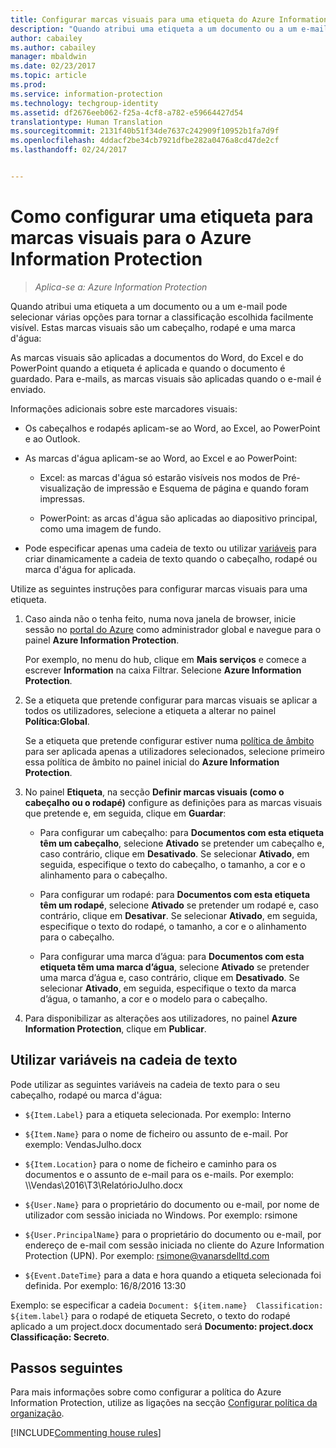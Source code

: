 ```yaml
---
title: Configurar marcas visuais para uma etiqueta do Azure Information Protection
description: "Quando atribui uma etiqueta a um documento ou a um e-mail pode selecionar várias opções para tornar a classificação escolhida facilmente visível. Estas marcas visuais são um cabeçalho, um rodapé e uma marca d&quot;água."
author: cabailey
ms.author: cabailey
manager: mbaldwin
ms.date: 02/23/2017
ms.topic: article
ms.prod: 
ms.service: information-protection
ms.technology: techgroup-identity
ms.assetid: df2676eeb062-f25a-4cf8-a782-e59664427d54
translationtype: Human Translation
ms.sourcegitcommit: 2131f40b51f34de7637c242909f10952b1fa7d9f
ms.openlocfilehash: 4ddacf2be34cb7921dfbe282a0476a8cd47de2cf
ms.lasthandoff: 02/24/2017


---
```


# <a name="how-to-configure-a-label-for-visual-markings-for-azure-information-protection"></a>Como configurar uma etiqueta para marcas visuais para o Azure Information Protection

>*Aplica-se a: Azure Information Protection*

Quando atribui uma etiqueta a um documento ou a um e-mail pode selecionar várias opções para tornar a classificação escolhida facilmente visível. Estas marcas visuais são um cabeçalho, rodapé e uma marca d'água:

As marcas visuais são aplicadas a documentos do Word, do Excel e do PowerPoint quando a etiqueta é aplicada e quando o documento é guardado. Para e-mails, as marcas visuais são aplicadas quando o e-mail é enviado.

Informações adicionais sobre este marcadores visuais:

- Os cabeçalhos e rodapés aplicam-se ao Word, ao Excel, ao PowerPoint e ao Outlook.

- As marcas d'água aplicam-se ao Word, ao Excel e ao PowerPoint:

    - Excel: as marcas d'água só estarão visíveis nos modos de Pré-visualização de impressão e Esquema de página e quando foram impressas.

    - PowerPoint: as arcas d'água são aplicadas ao diapositivo principal, como uma imagem de fundo.

- Pode especificar apenas uma cadeia de texto ou utilizar [variáveis](#using-variables-in-the-text-string) para criar dinamicamente a cadeia de texto quando o cabeçalho, rodapé ou marca d'água for aplicada. 

Utilize as seguintes instruções para configurar marcas visuais para uma etiqueta.

1. Caso ainda não o tenha feito, numa nova janela de browser, inicie sessão no [portal do Azure](https://portal.azure.com) como administrador global e navegue para o painel **Azure Information Protection**. 
    
    Por exemplo, no menu do hub, clique em **Mais serviços** e comece a escrever **Information** na caixa Filtrar. Selecione **Azure Information Protection**.

2. Se a etiqueta que pretende configurar para marcas visuais se aplicar a todos os utilizadores, selecione a etiqueta a alterar no painel **Política:Global**. 

     Se a etiqueta que pretende configurar estiver numa [política de âmbito](configure-policy-scope.md) para ser aplicada apenas a utilizadores selecionados, selecione primeiro essa política de âmbito no painel inicial do **Azure Information Protection**.

3. No painel **Etiqueta**, na secção **Definir marcas visuais (como o cabeçalho ou o rodapé)** configure as definições para as marcas visuais que pretende e, em seguida, clique em **Guardar**:

    - Para configurar um cabeçalho: para **Documentos com esta etiqueta têm um cabeçalho**, selecione **Ativado** se pretender um cabeçalho e, caso contrário, clique em **Desativado**. Se selecionar **Ativado**, em seguida, especifique o texto do cabeçalho, o tamanho, a cor e o alinhamento para o cabeçalho.
    
    - Para configurar um rodapé: para **Documentos com esta etiqueta têm um rodapé**, selecione **Ativado** se pretender um rodapé e, caso contrário, clique em **Desativar**. Se selecionar **Ativado**, em seguida, especifique o texto do rodapé, o tamanho, a cor e o alinhamento para o cabeçalho.
    
    - Para configurar uma marca d’água: para **Documentos com esta etiqueta têm uma marca d’água**, selecione **Ativado** se pretender uma marca d’água e, caso contrário, clique em **Desativado**. Se selecionar **Ativado**, em seguida, especifique o texto da marca d’água, o tamanho, a cor e o modelo para o cabeçalho. 

4. Para disponibilizar as alterações aos utilizadores, no painel **Azure Information Protection**, clique em **Publicar**.

## <a name="using-variables-in-the-text-string"></a>Utilizar variáveis na cadeia de texto

Pode utilizar as seguintes variáveis na cadeia de texto para o seu cabeçalho, rodapé ou marca d'água:

- `${Item.Label}` para a etiqueta selecionada. Por exemplo: Interno

- `${Item.Name}` para o nome de ficheiro ou assunto de e-mail. Por exemplo: VendasJulho.docx

- `${Item.Location}` para o nome de ficheiro e caminho para os documentos e o assunto de e-mail para os e-mails. Por exemplo: \\\Vendas\2016\T3\RelatórioJulho.docx

- `${User.Name}` para o proprietário do documento ou e-mail, por nome de utilizador com sessão iniciada no Windows. Por exemplo: rsimone

- `${User.PrincipalName}` para o proprietário do documento ou e-mail, por endereço de e-mail com sessão iniciada no cliente do Azure Information Protection (UPN). Por exemplo: rsimone@vanarsdelltd.com

- `${Event.DateTime}` para a data e hora quando a etiqueta selecionada foi definida. Por exemplo: 16/8/2016 13:30
    
Exemplo: se especificar a cadeia `Document: ${item.name}  Classification: ${item.label}` para o rodapé de etiqueta Secreto, o texto do rodapé aplicado a um project.docx documentado será **Documento: project.docx Classificação: Secreto**.

## <a name="next-steps"></a>Passos seguintes

Para mais informações sobre como configurar a política do Azure Information Protection, utilize as ligações na secção [Configurar política da organização](configure-policy.md#configuring-your-organizations-policy).  

[!INCLUDE[Commenting house rules](../includes/houserules.md)]


